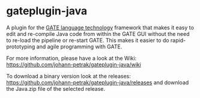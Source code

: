gateplugin-java
===============

A plugin for the <a href="https://gate.ac.uk">GATE language technology</a> framework that makes it easy to edit and re-compile Java code from within the GATE GUI without the need to re-load the pipeline or re-start GATE. This makes it easier to do rapid-prototyping and agile programming with GATE.

For more information, please have a look at the Wiki: https://github.com/johann-petrak/gateplugin-java/wiki

To download a binary version look at the releases:
  https://github.com/johann-petrak/gateplugin-java/releases
and download the Java.zip file of the selected release.
